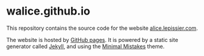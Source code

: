 # walice.github.io

This repository contains the source code for the website [alice.lepissier.com](www.alicelepissier.com).

The website is hosted by [GitHub pages](https://pages.github.com/). It is powered by a static site generator called [Jekyll](https://jekyllrb.com/), and using the [Minimal Mistakes](https://mmistakes.github.io/minimal-mistakes/) theme.